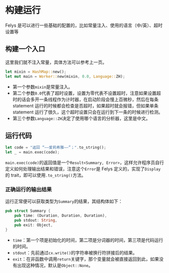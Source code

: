 # 构建运行

Felys 是可以进行一些基础的配置的，比如常量注入、使用的语言（中/英）、超时设置等

## 构建一个入口

这里我们就不注入常量，具体方法可以参考上一页。

```rust
let mixin = HashMap::new();
let mut main = Worker::new(mixin, 0.0, Language::ZH);
```

- 第一个参数`mixin`是常量注入。
- 第二个参数`0.0`代表了超时设置，设置为零代表不设置超时，注意如果设置超时的话会多开一条线程作为计时器，在启动阶段会慢上百微秒，然后在每条 statement 运行的时候都会检查是否超时，如果超时就会报错，但如果单条 statement 运行了很久，这个超时设置只会在运行到下一条的时候进行检测。
- 第三个参数`Language::ZH`决定了使用哪个语言的分析器，这里是中文。

## 运行代码

```rust
let code = "返回 “——爱莉希雅——”；".to_string();
let _ = main.exec(code);
```

`main.exec(code)`的返回值是一个`Result<Summary, Error>`，这样允许程序员自行定义如何处理输出结果和错误，注意这个`Error`是 Felys 定义的，实现了`Display`的 trait，即可以使用`.to_string()`方法。

### 正确运行的输出结果

运行正常便可以获取类型为`Summary`的结果，其结构体如下：

```rust
pub struct Summary {
    pub time: (Duration, Duration, Duration),
    pub stdout: String,
    pub exit: Object,
}
```

- `time`：第一个项是初始化的时间，第二项是分词器的时间，第三项是代码运行的时间。
- `stdout`：先前通过`cx.write()`的字符串被换行符拼接后的结果。
- `exit`：在非函数中调用`return`关键字，那个变量就会被直接返回到此，如果没有出现这种情况，默认是`Object::None`。
